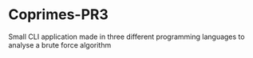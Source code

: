 # Coprimes-PR3
Small CLI application made in three different programming languages to analyse a brute force algorithm
